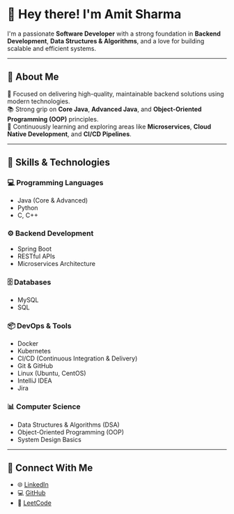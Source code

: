 # 👋 Hey there! I'm Amit Sharma

I'm a passionate **Software Developer** with a strong foundation in **Backend Development**, **Data Structures & Algorithms**, and a love for building scalable and efficient systems.

---

## 💼 About Me

🎯 Focused on delivering high-quality, maintainable backend solutions using modern technologies.  
📚 Strong grip on **Core Java**, **Advanced Java**, and **Object-Oriented Programming (OOP)** principles.  
🚀 Continuously learning and exploring areas like **Microservices**, **Cloud Native Development**, and **CI/CD Pipelines**.

---

## 🧠 Skills & Technologies

### 💻 Programming Languages
- Java (Core & Advanced)
- Python
- C, C++

### ⚙️ Backend Development
- Spring Boot
- RESTful APIs
- Microservices Architecture

### 🗄️ Databases
- MySQL
- SQL

### 📦 DevOps & Tools
- Docker
- Kubernetes
- CI/CD (Continuous Integration & Delivery)
- Git & GitHub
- Linux (Ubuntu, CentOS)
- IntelliJ IDEA
- Jira

### 📊 Computer Science
- Data Structures & Algorithms (DSA)
- Object-Oriented Programming (OOP)
- System Design Basics

---

## 🔗 Connect With Me

- 🌐 [LinkedIn](https://www.linkedin.com/in/your-link)
- 💻 [GitHub](https://github.com/65amit)
- 🧩 [LeetCode](https://leetcode.com/u/65Amit/)
